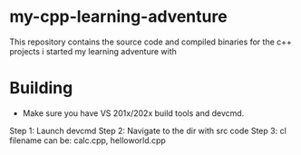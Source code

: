 # my-cpp-learning-adventure
This repository contains the source code and compiled binaries for the c++ projects i started my learning adventure with

# Building
- Make sure you have VS 201x/202x build tools and devcmd.

Step 1: Launch devcmd
Step 2: Navigate to the dir with src code
Step 3: cl <filename>
  filename can be: calc.cpp, helloworld.cpp

